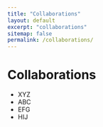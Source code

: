 ```yaml
---
title: "Collaborations"
layout: default
excerpt: "collaborations"
sitemap: false
permalink: /collaborations/
---
```

# Collaborations

* XYZ
* ABC
* EFG
* HIJ

